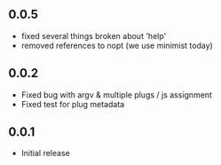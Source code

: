 0.0.5
---
* fixed several things broken about 'help'
* removed references to nopt (we use minimist today)

0.0.2
---

* Fixed bug with argv & multiple plugs / js assignment
* Fixed test for plug metadata

0.0.1
---

* Initial release
